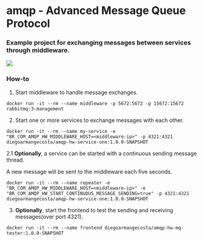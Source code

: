 
# amqp - Advanced Message Queue Protocol

### Example project for exchanging messages between services through middleware.

[![](https://mermaid.ink/img/eyJjb2RlIjoiZ3JhcGggVERcblx0QVtTZXJ2aWNlIEFdIC0tPnxNZXNzYWdlIHRvICdCJ3wgQltNaWRkbGV3YXJlIGZhOmZhLXJhYmJpdF1cblx0QiAtLT58TWVzc2FnZSBmcm9tICdBJ3wgQ1tTZXJ2aWNlIEJdXG5cdERbU2VydmljZSBEXSAtLT58TWVzc2FnZSB0byAnQyd8IEIgXG4gIEIgLS0-fE1lc3NhZ2UgZnJvbSAnRCd8IEVbU2VydmljZSBDXSBcblx0XHRcdFx0XHQiLCJtZXJtYWlkIjp7InRoZW1lIjoiZGVmYXVsdCJ9LCJ1cGRhdGVFZGl0b3IiOmZhbHNlfQ)](https://mermaid-js.github.io/mermaid-live-editor/#/edit/eyJjb2RlIjoiZ3JhcGggVERcblx0QVtTZXJ2aWNlIEFdIC0tPnxNZXNzYWdlIHRvICdCJ3wgQltNaWRkbGV3YXJlIGZhOmZhLXJhYmJpdF1cblx0QiAtLT58TWVzc2FnZSBmcm9tICdBJ3wgQ1tTZXJ2aWNlIEJdXG5cdERbU2VydmljZSBEXSAtLT58TWVzc2FnZSB0byAnQyd8IEIgXG4gIEIgLS0-fE1lc3NhZ2UgZnJvbSAnRCd8IEVbU2VydmljZSBDXSBcblx0XHRcdFx0XHQiLCJtZXJtYWlkIjp7InRoZW1lIjoiZGVmYXVsdCJ9LCJ1cGRhdGVFZGl0b3IiOmZhbHNlfQ)

### How-to

1. Start middleware to handle message exchanges.

```shell
docker run -it --rm --name middleware -p 5672:5672 -p 15672:15672 rabbitmq:3-management
```

2. Start one or more services to exchange messages with each other.

```shell
docker run -it --rm --name my-service -e "BR_COM_AMQP_HW_MIDDLEWARE_HOST=<middleware-ip>" -p 4321:4321 diegoarmangecosta/amqp-hw-service-one:1.0.0-SNAPSHOT
```

2.1 **Optionally**, a service can be started with a continuous sending message thread.

A new message will be sent to the middleware each five seconds.

```shell
docker run -it --rm --name repeater -e "BR_COM_AMQP_HW_MIDDLEWARE_HOST=<middleware-ip>" -e "BR_COM_AMQP_HW_START_CONTINUOUS_MESSAGE_SENDING=true" -p 4321:4321 diegoarmangecosta/amqp-hw-service-one:1.0.0-SNAPSHOT
```

3. **Optionally**, start the frontend to test the sending and receiving messages(over port 4321).
```shell
docker run -it --rm --name frontend diegoarmangecosta/amqp-hw-mq-tester:1.0.0-SNAPSHOT
```
